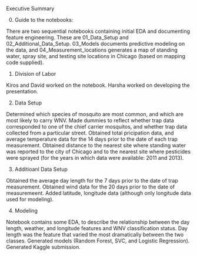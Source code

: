 Executive Summary

0. Guide to the notebooks:

There are two sequential notebooks containing initial EDA and documenting feature engineering.  These are 01_Data_Setup and 02_Additional_Data_Setup.  03_Models documents predictive modeling on the data, and 04_Measurement_locations generates a map of standing water, spray site, and testing site locations in Chicago (based on mapping code supplied).

1. Division of Labor

Kiros and David worked on the notebook.  Harsha worked on developing the presentation.

2. Data Setup

Determined which species of mosquito are most common, and which are most likely to carry WNV.  Made dummies to reflect whether trap data corresponded to one of the chief carrier mosquitos, and whether trap data collected from a particular street.  Obtained total pricipation data, and average temperature data for the 14 days prior to the date of each trap measurement.  Obtained distance to the nearest site where standing water was reported to the city of Chicago and to the nearest site where pesticides were sprayed (for the years in which data were available: 2011 and 2013).

3. Additioanl Data Setup

Obtained the average day length for the 7 days prior to the date of trap measurement.  Obtained wind data for the 20 days prior to the date of measuremeent.  Added latitude, longitude data (although only longitude data used for modeling).

4. Modeling

Notebook contains some EDA, to describe the relationship between the day length, weather, and longitude features and WNV classification status.  Day length was the feature that varied the most dramatically between the two classes.  Generated models (Random Forest, SVC, and Logistic Regression).  Generated Kaggle submission.

